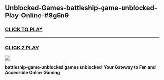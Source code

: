 
## Unblocked-Games-battleship-game-unblocked-Play-Online-#8g5n9
<h3>
<a href="https://premium.freeplayer.one?title=battleship-game-unblocked&ref=27F">CLICK TO PLAY</a></h3>
<hr>

<h3>
<a href="https://premium.freeplayer.one?title=battleship-game-unblocked&ref=27F">CLICK 2 PLAY</a>
  
</h3>

<a href="https://premium.freeplayer.one?title=battleship-game-unblocked&ref=27F"><img src="https://clearcache.store/games.png"></a>


**battleship-game-unblocked games unblocked: Your Gateway to Fun and Accessible Online Gaming**
